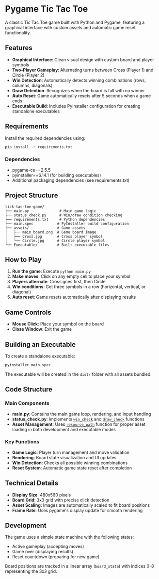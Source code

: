 # Pygame Tic Tac Toe

A classic Tic Tac Toe game built with Python and Pygame, featuring a graphical interface with custom assets and automatic game reset functionality.

## Features

- **Graphical Interface**: Clean visual design with custom board and player symbols
- **Two-Player Gameplay**: Alternating turns between Cross (Player 1) and Circle (Player 2)
- **Win Detection**: Automatically detects winning combinations (rows, columns, diagonals)
- **Draw Detection**: Recognizes when the board is full with no winner
- **Auto Reset**: Game automatically resets after 5 seconds when a game ends
- **Executable Build**: Includes PyInstaller configuration for creating standalone executables

## Requirements

Install the required dependencies using:

```bash
pip install -r requirements.txt
```

### Dependencies
- pygame-ce==2.5.5
- pyinstaller==6.14.1 (for building executables)
- Additional packaging dependencies (see requirements.txt)

## Project Structure

```
tick-tac-toe-game/
├── main.py              # Main game logic
├── status_check.py      # Win/draw condition checking
├── requirements.txt     # Python dependencies
├── main.spec           # PyInstaller build configuration
├── assets/             # Game assets
│   ├── main_board.png  # Game board image
│   ├── Cross.jpg       # Cross player symbol
│   └── Circle.jpg      # Circle player symbol
└── Executable/         # Built executable files
```

## How to Play

1. **Run the game**: Execute `python main.py`
2. **Make moves**: Click on any empty cell to place your symbol
3. **Players alternate**: Cross goes first, then Circle
4. **Win conditions**: Get three symbols in a row (horizontal, vertical, or diagonal)
5. **Auto reset**: Game resets automatically after displaying results

## Game Controls

- **Mouse Click**: Place your symbol on the board
- **Close Window**: Exit the game

## Building an Executable

To create a standalone executable:

```bash
pyinstaller main.spec
```

The executable will be created in the `dist/` folder with all assets bundled.

## Code Structure

### Main Components

- **main.py**: Contains the main game loop, rendering, and input handling
- **status_check.py**: Implements [`win_check`](status_check.py) and [`draw_check`](status_check.py) functions
- **Asset Management**: Uses [`resource_path`](main.py) function for proper asset loading in both development and executable modes

### Key Functions

- **Game Logic**: Player turn management and move validation
- **Rendering**: Board state visualization and UI updates  
- **Win Detection**: Checks all possible winning combinations
- **Reset System**: Automatic game state reset after completion

## Technical Details

- **Display Size**: 480x560 pixels
- **Board Grid**: 3x3 grid with precise click detection
- **Asset Scaling**: Images are automatically scaled to fit board positions
- **Frame Rate**: Uses pygame's display update for smooth rendering

## Development

The game uses a simple state machine with the following states:
- Active gameplay (accepting moves)
- Game over (displaying results)
- Reset countdown (preparing for new game)

Board positions are tracked in a linear array (`board_state`) with indices 0-8 representing the 3x3 grid.
